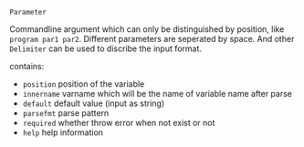 ```
Parameter
```

Commandline argument which can only be distinguished by position, like `program par1 par2`. Different parameters are seperated by space. And other `Delimiter` can be used to discribe the input format.

contains:

  * `position`        position of the variable
  * `innername`       varname which will be the name of variable name after parse
  * `default`         default value (input as string)
  * `parsefmt`        parse pattern
  * `required`        whether throw error when not exist or not
  * `help`            help information
